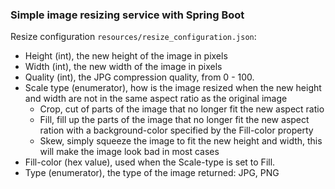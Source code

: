 ### Simple image resizing service with Spring Boot


Resize configuration `resources/resize_configuration.json`:

* Height (int), the new height of the image in pixels
* Width (int), the new width of the image in pixels
* Quality (int), the JPG compression quality, from 0 - 100.
* Scale type (enumerator), how is the image resized when the new height and width are not in the same aspect ratio as the original image
    * Crop, cut of parts of the image that no longer fit the new aspect ratio
    * Fill, fill up the parts of the image that no longer fit the new aspect ration with a background-color specified by the Fill-color property
    * Skew, simply squeeze the image to fit the new height and width, this will make the image look bad in most cases
* Fill-color (hex value), used when the Scale-type is set to Fill.
* Type (enumerator), the type of the image returned: JPG, PNG